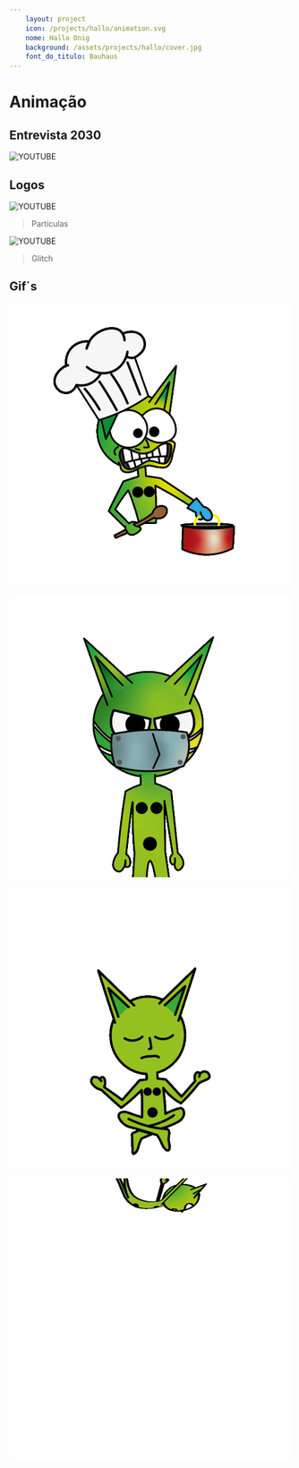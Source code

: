```yaml
---
    layout: project
    icon: /projects/hallo/animation.svg
    nome: Hallo Onig
    background: /assets/projects/hallo/cover.jpg
    font_do_titulo: Bauhaus
---
```


# Animação

## Entrevista 2030

![YOUTUBE](https://www.youtube.com/embed/fuJVR-5M34k)


## Logos

![YOUTUBE](https://www.youtube.com/embed/_W10FeDqVc8)
> Particulas

![YOUTUBE](https://www.youtube.com/embed/G4rvNnBteOc)
> Glitch

## Gif´s

![Cook](/assets/projects/hallo/animacao/cook.gif)

![Covid](/assets/projects/hallo/animacao/covid.gif)

![Meditate](/assets/projects/hallo/animacao/meditate.gif)

![Fall](/assets/projects/hallo/animacao/fall.gif)
